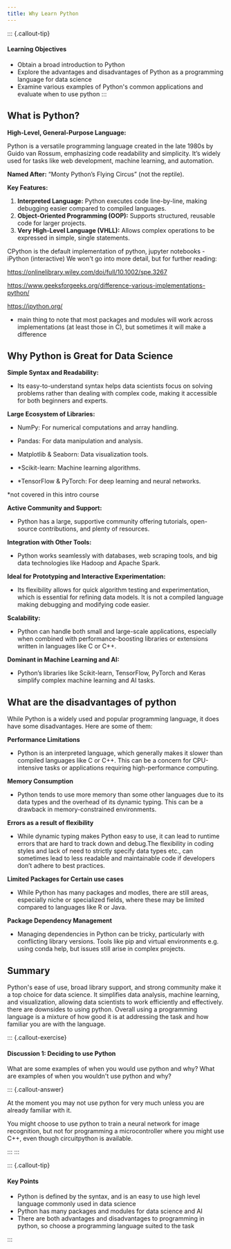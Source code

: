 ```yaml
---
title: Why Learn Python
---
```


::: {.callout-tip}
#### Learning Objectives

- Obtain a broad introduction to Python  
- Explore the advantages and disadvantages of Python as a programming language for data science  
- Examine various examples of Python's common applications and evaluate when to use python
:::


## What is Python?

**High-Level, General-Purpose Language:** 

Python is a versatile programming language created in the late 1980s by Guido van Rossum, emphasizing code readability and simplicity. It’s widely used for tasks like web development, machine learning, and automation.

**Named After:** “Monty Python’s Flying Circus” (not the reptile).

**Key Features:**

1. **Interpreted Language:** Python executes code line-by-line, making debugging easier compared to compiled languages.
2. **Object-Oriented Programming (OOP):** Supports structured, reusable code for larger projects.
3. **Very High-Level Language (VHLL):** Allows complex operations to be expressed in simple, single statements.

CPython is the default implementation of python, jupyter notebooks - iPython (interactive)
We won't go into more detail, but for further reading:

https://onlinelibrary.wiley.com/doi/full/10.1002/spe.3267

https://www.geeksforgeeks.org/difference-various-implementations-python/

https://ipython.org/

- main thing to note that most packages and modules will work across implementations (at least those in C), but sometimes it will make a difference

## Why Python is Great for Data Science

**Simple Syntax and Readability:**

- Its easy-to-understand syntax helps data scientists focus on solving problems rather than dealing with complex code, making it accessible for both beginners and experts.

**Large Ecosystem of Libraries:**

- NumPy: For numerical computations and array handling.

- Pandas: For data manipulation and analysis.

- Matplotlib & Seaborn: Data visualization tools.

- *Scikit-learn: Machine learning algorithms.

- *TensorFlow & PyTorch: For deep learning and neural networks.

*not covered in this intro course

**Active Community and Support:**

- Python has a large, supportive community offering tutorials, open-source contributions, and plenty of resources.

**Integration with Other Tools:**

- Python works seamlessly with databases, web scraping tools, and big data technologies like Hadoop and Apache Spark.

**Ideal for Prototyping and Interactive Experimentation:**

- Its flexibility allows for quick algorithm testing and experimentation, which is essential for refining data models. It is not a compiled language making debugging and modifying code easier.

**Scalability:**

- Python can handle both small and large-scale applications, especially when combined with performance-boosting libraries or extensions written in languages like C or C++.

**Dominant in Machine Learning and AI:**

- Python’s libraries like Scikit-learn, TensorFlow, PyTorch and Keras simplify complex machine learning and AI tasks.

## What are the disadvantages of python

While Python is a widely used and popular programming language, it does have some disadvantages. Here are some of them:

**Performance Limitations**

- Python is an interpreted language, which generally makes it slower than compiled languages like C or C++. This can be a concern for CPU-intensive tasks or applications requiring high-performance computing.

**Memory Consumption**

- Python tends to use more memory than some other languages due to its data types and the overhead of its dynamic typing. This can be a drawback in memory-constrained environments.


**Errors as a result of flexibility**

- While dynamic typing makes Python easy to use, it can lead to runtime errors that are hard to track down and debug.The flexibility in coding styles and lack of need to strictly specify data types etc., can sometimes lead to less readable and maintainable code if developers don’t adhere to best practices.

**Limited Packages for Certain use cases**

- While Python has many packages and modles, there are still areas, especially niche or specialized fields, where these may be limited compared to languages like R or Java.

**Package Dependency Management**

- Managing dependencies in Python can be tricky, particularly with conflicting library versions. Tools like pip and virtual environments e.g. using conda help, but issues still arise in complex projects.

## Summary

Python's ease of use, broad library support, and strong community make it a top choice for data science. It simplifies data analysis, machine learning, and visualization, allowing data scientists to work efficiently and effectively. there are downsides to using python. Overall using a programming language is a mixture of how good it is at addressing the task and how familiar you are with the language. 

::: {.callout-exercise}
#### Discussion 1: Deciding to use Python

What are some examples of when you would use python and why?
What are examples of when you wouldn't use python and why?

::: {.callout-answer}

At the moment you may not use python for very much unless you are already familiar with it.

You might choose to use python to train a neural network for image recognition, but not for programming a microcontroller where you might use C++, even though circuitpython is available.

:::
:::

::: {.callout-tip}

#### Key Points

- Python is defined by the syntax, and is an easy to use high level language commonly used in data science
- Python has many packages and modules for data science and AI
- There are both advantages and disadvantages to programming in python, so choose a programming language suited to the task

:::
